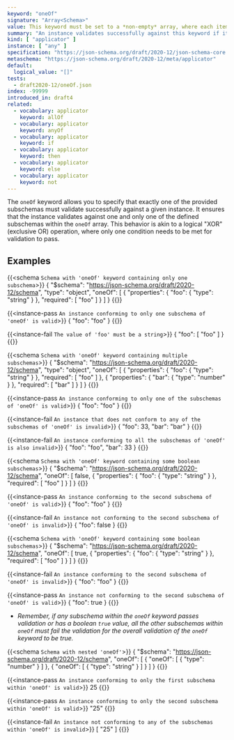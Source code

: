 ```yaml
---
keyword: "oneOf"
signature: "Array<Schema>"
value: This keyword must be set to a *non-empty* array, where each item is a valid JSON Schema
summary: "An instance validates successfully against this keyword if it validates successfully against exactly one schema defined by this keyword's value."
kind: [ "applicator" ]
instance: [ "any" ]
specification: "https://json-schema.org/draft/2020-12/json-schema-core.html#section-10.2.1.3"
metaschema: "https://json-schema.org/draft/2020-12/meta/applicator"
default:
  logical_value: "[]"
tests:
  - draft2020-12/oneOf.json
index: -99999
introduced_in: draft4
related:
  - vocabulary: applicator
    keyword: allOf
  - vocabulary: applicator
    keyword: anyOf
  - vocabulary: applicator
    keyword: if
  - vocabulary: applicator
    keyword: then
  - vocabulary: applicator
    keyword: else
  - vocabulary: applicator
    keyword: not
---
```


The `oneOf` keyword allows you to specify that exactly one of the provided subschemas must validate successfully against a given instance. It ensures that the instance validates against one and only one of the defined subschemas within the `oneOf` array. This behavior is akin to a logical "XOR" (exclusive OR) operation, where only one condition needs to be met for validation to pass.

## Examples

{{<schema `Schema with 'oneOf' keyword containing only one subschema`>}}
{
  "$schema": "https://json-schema.org/draft/2020-12/schema",
  "type": "object",
  "oneOf": [
    {
      "properties": {
        "foo": { "type": "string" }
      },
      "required": [ "foo" ]
    }
  ]
}
{{</schema>}}

{{<instance-pass `An instance conforming to only one subschema of 'oneOf' is valid`>}}
{ "foo": "foo" }
{{</instance-pass>}}

{{<instance-fail `The value of 'foo' must be a string`>}}
{ "foo": [ "foo" ] }
{{</instance-fail>}}

{{<schema `Schema with 'oneOf' keyword containing multiple subschemas`>}}
{
  "$schema": "https://json-schema.org/draft/2020-12/schema",
  "type": "object",
  "oneOf": [
    {
      "properties": {
        "foo": { "type": "string" }
      },
      "required": [ "foo" ]
    },
    {
      "properties": {
        "bar": { "type": "number" }
      },
      "required": [ "bar" ]
    }
  ]
}
{{</schema>}}

{{<instance-pass `An instance conforming to only one of the subschemas of 'oneOf' is valid`>}}
{ "foo": "foo" }
{{</instance-pass>}}

{{<instance-fail `An instance that does not conform to any of the subschemas of 'oneOf' is invalid`>}}
{ "foo": 33, "bar": "bar" }
{{</instance-fail>}}

{{<instance-fail `An instance conforming to all the subschemas of 'oneOf' is also invalid`>}}
{ "foo": "foo", "bar": 33 }
{{</instance-fail>}}

{{<schema `Schema with 'oneOf' keyword containing some boolean subschemas`>}}
{
  "$schema": "https://json-schema.org/draft/2020-12/schema",
  "oneOf": [
    false,
    {
      "properties": {
        "foo": { "type": "string" }
      },
      "required": [ "foo" ]
    }
  ]
}
{{</schema>}}

{{<instance-pass `An instance conforming to the second subschema of 'oneOf' is valid`>}}
{ "foo": "foo" }
{{</instance-pass>}}

{{<instance-fail `An instance not conforming to the second subschema of 'oneOf' is invalid`>}}
{ "foo": false }
{{</instance-fail>}}

{{<schema `Schema with 'oneOf' keyword containing some boolean subschemas`>}}
{
  "$schema": "https://json-schema.org/draft/2020-12/schema",
  "oneOf": [
    true,
    {
      "properties": {
        "foo": { "type": "string" }
      },
      "required": [ "foo" ]
    }
  ]
}
{{</schema>}}

{{<instance-fail `An instance conforming to the second subschema of 'oneOf' is invalid`>}}
{ "foo": "foo" }
{{</instance-fail>}}

{{<instance-pass `An instance not conforming to the second subschema of 'oneOf' is valid`>}}
{ "foo": true }
{{</instance-pass>}}
* _Remember, if any subschema within the `oneOf` keyword passes validation or has a boolean `true` value, all the other subschemas within `oneOf` must fail the validation for the overall validation of the `oneOf` keyword to be true._

{{<schema `Schema with nested 'oneOf'`>}}
{
  "$schema": "https://json-schema.org/draft/2020-12/schema",
  "oneOf": [
    {
      "oneOf": [
        { "type": "number" }
      ]
    },
    {
      "oneOf": [
        { "type": "string" }
      ]
    }
  ]
}
{{</schema>}}

{{<instance-pass `An instance conforming to only the first subschema within 'oneOf' is valid`>}}
25
{{</instance-pass>}}

{{<instance-pass `An instance conforming to only the second subschema within 'oneOf' is valid`>}}
"25"
{{</instance-pass>}}

{{<instance-fail `An instance not conforming to any of the subschemas within 'oneOf' is invalid`>}}
[ "25" ]
{{</instance-fail>}}
